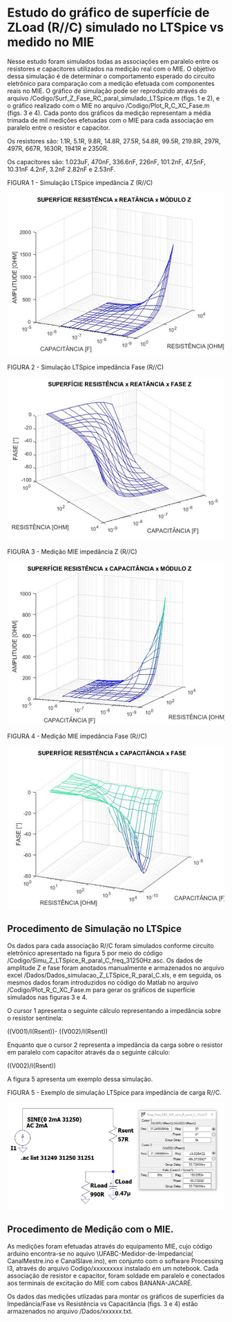 # Estudo do gráfico de superfície de ZLoad (R//C) simulado no LTSpice vs medido no MIE

Nesse estudo foram simulados todas as associações em paralelo entre os resistores e capacitores utilizados na medição
real com o MIE. O objetivo dessa simulação é de determinar o comportamento esperado do circuito eletrônico 
para comparação com a medição efetuada com componentes reais no MIE. O gráfico de simulação pode ser reproduzido através do
arquivo /Codigo/Surf_Z_Fase_RC_paral_simulado_LTSpice.m (figs. 1 e 2), e o gráfico realizado com o MIE no arquivo /Codigo/Plot_R_C_XC_Fase.m (figs. 3 e 4).
Cada ponto dos gráficos da medição representam a média trimada de mil medições efetuadas com o MIE para cada associação em paralelo entre o resistor e capacitor.

Os resistores são: 1.1R, 5.1R, 9.8R, 14.8R, 27.5R, 54.8R, 99.5R, 219.8R, 297R, 497R, 667R, 1630R, 1941R e 2350R.

Os capacitores são: 1.023uF, 470nF, 336.6nF, 226nF, 101.2nF, 47,5nF, 10.31nF 4.2nF, 3.2nF 2.82nF e 2.53nF.

FIGURA 1 - Simulação LTSpice impedância Z (R//C)

![](Simu_LTSpise_R_C_Z.jpg) 

FIGURA 2 - Simulação LTSpice impedância Fase (R//C)

![](Simu_LTSpise_R_C_Fase.jpg) 

FIGURA 3 - Medição MIE impedância Z (R//C)

![](Medicao_MIE_R_C_Z.jpg) 

FIGURA 4 - Medição MIE impedância Fase (R//C)

![](Medicao_MIE_R_C_Fase.jpg) 


## Procedimento de Simulação no LTSpice

Os dados para cada associação R//C foram simulados conforme circuito eletrônico apresentado na figura 5 por meio do código
/Codigo/Simu_Z_LTSpice_R_paral_C_freq_31250Hz.asc.
Os dados de amplitude Z e fase foram anotados manualmente e armazenados no arquivo excel /Dados/Dados_simulacao_Z_LTSpice_R_paral_C.xls, e
em seguida, os mesmos dados foram introduzidos no código do Matlab no arquivo /Codigo/Plot_R_C_XC_Fase.m para gerar os gráficos de superfície simulados 
nas figuras 3 e 4.

O cursor 1 apresenta o seguinte cálculo representando a impedância sobre o resistor sentinela:

((V001)/I(Rsent))- ((V002)/I(Rsent))

Enquanto que o cursor 2 representa a impedância da carga sobre o resistor em paralelo com capacitor através da o seguinte cálculo:

((V002)/I(Rsent))

A figura 5 apresenta um exemplo dessa simulação.

FIGURA 5 - Exemplo de simulação LTSpice para impedância de carga R//C.

![](ExemploMedZloadLTSpice.jpg)


## Procedimento de Medição com o MIE.

As medições foram efetuadas através do equipamento MIE, cujo código arduino encontra-se no aquivo \UFABC-Medidor-de-Impedancia\( CanalMestre.ino e CanalSlave.ino),
em conjunto com o software Processing I3, através do arquivo Codigo/xxxxxxxxx instalado em um notebook. Cada associação de resistor e capacitor, foram soldade em paralelo
e conectados aos terminais de excitação do MIE com cabos BANANA-JACARÉ.

Os dados das medições utlizadas para montar os gráficos de superfícies da Impedância/Fase vs Resistência vs Capacitância (figs. 3 e 4) estão armazenados no arquivo /Dados/xxxxxx.txt.
